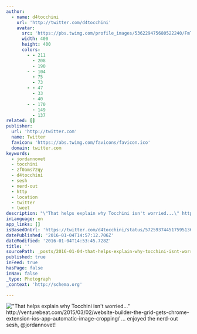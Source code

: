 ```yaml
---
author:
  - name: d4tocchini
    url: 'http://twitter.com/d4tocchini'
    avatar:
      src: 'https://pbs.twimg.com/profile_images/536229475680522240/FmTU1D6I_400x400.jpeg'
      width: 400
      height: 400
      colors:
        - - 211
          - 208
          - 190
        - - 104
          - 75
          - 73
        - - 47
          - 33
          - 40
        - - 170
          - 149
          - 137
related: []
publisher:
  url: 'http://twitter.com'
  name: Twitter
  favicon: 'https://abs.twimg.com/favicons/favicon.ico'
  domain: twitter.com
keywords:
  - jordannovet
  - tocchini
  - zf0ams72qy
  - d4tocchini
  - sesh
  - nerd-out
  - http
  - location
  - twitter
  - tweet
description: "\"That helps explain why Tocchini isn't worried...\" http://venturebeat.com/2015/03/02/website-builder-the-grid-gets-chrome-extension-ios-app-automatic-image-cropping/ ... enjoyed the nerd-out sesh, @jordannovet!"
inLanguage: en
app_links: []
isBasedOnUrl: 'https://twitter.com/d4tocchini/status/572593744517595136'
datePublished: '2016-01-04T14:57:12.706Z'
dateModified: '2016-01-04T14:53:45.728Z'
title: ''
sourcePath: _posts/2016-01-04-that-helps-explain-why-tocchini-isnt-worried-httpve.md
published: true
inFeed: true
hasPage: false
inNav: false
_type: Photograph
_context: 'http://schema.org'

---
```

!["That helps explain why Tocchini isn't worried&period;&period;&period;" http&colon;&sol;&sol;venturebeat&period;com&sol;2015&sol;03&sol;02&sol;website-builder-the-grid-gets-chrome-extension-ios-app-automatic-image-cropping&sol; &period;&period;&period; enjoyed the nerd-out sesh&comma; &commat;jordannovet&excl;](https://pbs.twimg.com/media/B_JC-fUVIAA9xHz.png:large)